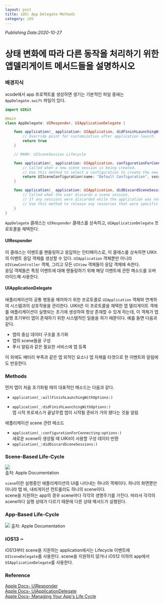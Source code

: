 ```yaml
---
layout: post
title: iOS) App Delegate Methods
category: iOS
---
```

*Publishing Date:2020-10-27*

# 상태 변화에 따라 다른 동작을 처리하기 위한 앱델리게이트 메서드들을 설명하시오

### 배경지식
xcode에서 app 프로젝트를 생성하면 생기는 기본적인 파일 중에는 `AppDelegate.swift` 파일이 있다.

```Swift
import UIKit

@main
class AppDelegate: UIResponder, UIApplicationDelegate {

    func application(_ application: UIApplication, didFinishLaunchingWithOptions launchOptions: [UIApplication.LaunchOptionsKey: Any]?) -> Bool {
        // Override point for customization after application launch.
        return true
    }

    // MARK: UISceneSession Lifecycle

    func application(_ application: UIApplication, configurationForConnecting connectingSceneSession: UISceneSession, options: UIScene.ConnectionOptions) -> UISceneConfiguration {
        // Called when a new scene session is being created.
        // Use this method to select a configuration to create the new scene with.
        return UISceneConfiguration(name: "Default Configuration", sessionRole: connectingSceneSession.role)
    }

    func application(_ application: UIApplication, didDiscardSceneSessions sceneSessions: Set<UISceneSession>) {
        // Called when the user discards a scene session.
        // If any sessions were discarded while the application was not running, this will be called shortly after application:didFinishLaunchingWithOptions.
        // Use this method to release any resources that were specific to the discarded scenes, as they will not return.
    }
}
```
`AppDelegate` 클래스는 `UIResponder` 클래스를 상속하고, `UIApplicationDelegate` 프로토콜을 채택한다.

#### UIResponder
이 클래스는 이벤트를 핸들링하고 응답하는 인터페이스로, 이 클래스를 상속하면 UIKit의 이벤트 응답 객체를 생성할 수 있다. `UIApplication` 객체뿐만 아니라 `UIViewController` 객체, 그리고 모든 `UIView` 객체들이 응답 객체에 속한다.  
응답 객체들은 특정 이벤트에 대해 핸들링하기 위해 해당 이벤트에 관한 메소드를 오버라이드해 사용한다.


#### UIApplicationDelegate
애플리케이션의 공통 행동을 제어하기 위한 프로토콜로 `UIApplication` 객체와 연계하여 시스템과의 상호작용을 관리한다. UIKit은 이 프로토콜을 채택한 앱 델리게이트 객체를 애플리케이션이 실행되는 초기에 생성하여 항상 존재할 수 있게 하는데, 이 객체가 앱 실행 초기부터 앱이 존재하기 위한 시스템적인 일들을 하기 때문이다. 예를 들면 다음과 같다.
* 앱의 중심 데이터 구조를 초기화
* 앱의 scene들을 구성
* 푸시 알림과 같은 필요한 서비스에 앱 등록

이 외에도 배터리 부족과 같은 앱 외적인 요소나 앱 자체를 타겟으로 한 이벤트와 알림에도 반응한다.


### Methods

먼저 앱이 처음 초기화될 때의 대표적인 메소드는 다음과 같다.
* `application(_:willFinishLaunchingWithOptions:)`  

* `application(_:didFinishLaunchingWithOptions:)`  
앱 시작 프로세스가 끝날무렵 앱이 시작될 준비가 거의 됐다는 것을 알림

애플리케이션 scene 관련 메소드
* `application(_:configurationForConnecting:options:)`  
새로운 scene이 생성될 때 UIKit이 사용할 구성 데이터 반환
* `application(_:didDiscardSceneSessions:)`  

### Scene-Based Life-Cycle
![](https://docs-assets.developer.apple.com/published/61283402a3/024b99c5-4ab6-4ee0-bb41-6e6426ec6a64.png)  
출처: Apple Documentation  

`scene`이란 실행중인 애플리케이션의 UI를 나타내는 하나의 객체이다. 하나의 화면뿐만 아니라 탭 바, 내비게이션 컨트롤러도 하나의 scene이다.  
scene을 지원하는 app의 경우 scene마다 각각의 생명주기를 가진다. 따라서 각각의 scene마다 실행 상태가 다르기 때문에 다른 상태 메서드가 실행된다.



### App-Based Life-Cycle
![](https://docs-assets.developer.apple.com/published/c63cd35863/4d403429-fa30-4706-863f-5e3617ee21d0.png)
출처: Apple Documentation  


### iOS13 ~
iOS13부터 scene을 지원하는 application에서는 Lifecycle 이벤트에 ` UISceneDelegate`를 사용한다. scene을 지원하지 않거나 iOS12 이하의 app에서 `UIApplicationDelegate`를 사용한다.


### Reference
[Apple Docs- UIResponder](https://developer.apple.com/documentation/uikit/uiresponder)  
[Apple Docs- UIApplicationDelegate](https://developer.apple.com/documentation/uikit/uiapplicationdelegate)  
[Apple Docs- Managing Your App's Life Cycle](https://developer.apple.com/documentation/uikit/app_and_environment/managing_your_app_s_life_cycle)  
